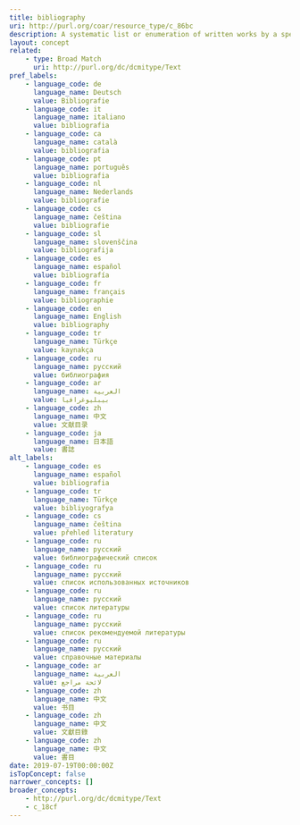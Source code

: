 ```yaml
---
title: bibliography
uri: http://purl.org/coar/resource_type/c_86bc
description: A systematic list or enumeration of written works by a specific author or on a given subject.
layout: concept
related:
    - type: Broad Match
      uri: http://purl.org/dc/dcmitype/Text
pref_labels:
    - language_code: de
      language_name: Deutsch
      value: Bibliografie
    - language_code: it
      language_name: italiano
      value: bibliografia
    - language_code: ca
      language_name: català
      value: bibliografia
    - language_code: pt
      language_name: português
      value: bibliografia
    - language_code: nl
      language_name: Nederlands
      value: bibliografie
    - language_code: cs
      language_name: čeština
      value: bibliografie
    - language_code: sl
      language_name: slovenščina
      value: bibliografija
    - language_code: es
      language_name: español
      value: bibliografía
    - language_code: fr
      language_name: français
      value: bibliographie
    - language_code: en
      language_name: English
      value: bibliography
    - language_code: tr
      language_name: Türkçe
      value: kaynakça
    - language_code: ru
      language_name: русский
      value: библиография
    - language_code: ar
      language_name: العربية
      value: بيبليوغرافيا
    - language_code: zh
      language_name: 中文
      value: 文献目录
    - language_code: ja
      language_name: 日本語
      value: 書誌
alt_labels:
    - language_code: es
      language_name: español
      value: bibliografia
    - language_code: tr
      language_name: Türkçe
      value: bibliyografya
    - language_code: cs
      language_name: čeština
      value: přehled literatury
    - language_code: ru
      language_name: русский
      value: библиографический список
    - language_code: ru
      language_name: русский
      value: список использованных источников
    - language_code: ru
      language_name: русский
      value: список литературы
    - language_code: ru
      language_name: русский
      value: список рекомендуемой литературы
    - language_code: ru
      language_name: русский
      value: справочные материалы
    - language_code: ar
      language_name: العربية
      value: لائحة مراجع
    - language_code: zh
      language_name: 中文
      value: 书目
    - language_code: zh
      language_name: 中文
      value: 文獻目錄
    - language_code: zh
      language_name: 中文
      value: 書目
date: 2019-07-19T00:00:00Z
isTopConcept: false
narrower_concepts: []
broader_concepts:
    - http://purl.org/dc/dcmitype/Text
    - c_18cf
---
```


